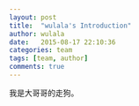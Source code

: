 ```yaml
---
layout: post
title:  "wulala's Introduction"
author: wulala
date:   2015-08-17 22:10:36
categories: team
tags: [team, author]
comments: true
---
```


我是大哥哥的走狗。
